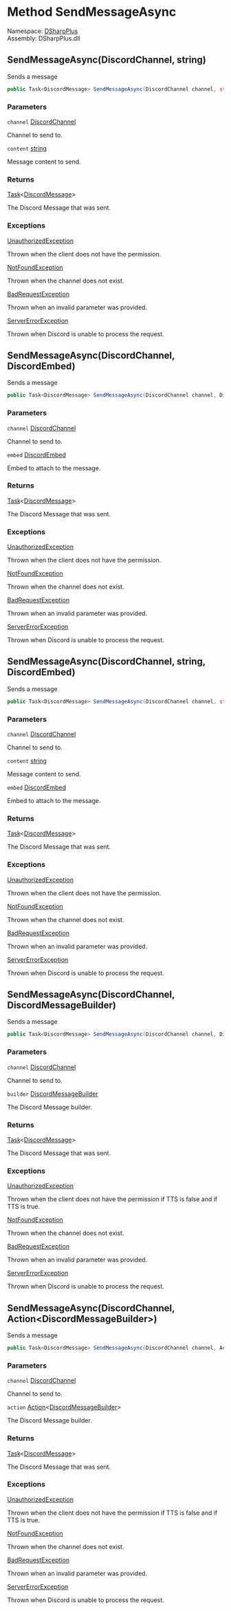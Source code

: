 # Method SendMessageAsync

Namespace: [DSharpPlus](DSharpPlus.md)  
Assembly: DSharpPlus.dll

## <a id="DSharpPlus_DiscordClient_SendMessageAsync_DSharpPlus_Entities_DiscordChannel_System_String_"></a>SendMessageAsync\(DiscordChannel, string\)

Sends a message

```csharp
public Task<DiscordMessage> SendMessageAsync(DiscordChannel channel, string content)
```

### Parameters

`channel` [DiscordChannel](DSharpPlus.Entities.DiscordChannel.md)

Channel to send to.

`content` [string](https://learn.microsoft.com/dotnet/api/system.string)

Message content to send.

### Returns

[Task](https://learn.microsoft.com/dotnet/api/system.threading.tasks.task\-1)<[DiscordMessage](DSharpPlus.Entities.DiscordMessage.md)\>

The Discord Message that was sent.

### Exceptions

[UnauthorizedException](DSharpPlus.Exceptions.UnauthorizedException.md)

Thrown when the client does not have the <xref href="DSharpPlus.Permissions.SendMessages" data-throw-if-not-resolved="false"></xref> permission.

[NotFoundException](DSharpPlus.Exceptions.NotFoundException.md)

Thrown when the channel does not exist.

[BadRequestException](DSharpPlus.Exceptions.BadRequestException.md)

Thrown when an invalid parameter was provided.

[ServerErrorException](DSharpPlus.Exceptions.ServerErrorException.md)

Thrown when Discord is unable to process the request.

## <a id="DSharpPlus_DiscordClient_SendMessageAsync_DSharpPlus_Entities_DiscordChannel_DSharpPlus_Entities_DiscordEmbed_"></a>SendMessageAsync\(DiscordChannel, DiscordEmbed\)

Sends a message

```csharp
public Task<DiscordMessage> SendMessageAsync(DiscordChannel channel, DiscordEmbed embed)
```

### Parameters

`channel` [DiscordChannel](DSharpPlus.Entities.DiscordChannel.md)

Channel to send to.

`embed` [DiscordEmbed](DSharpPlus.Entities.DiscordEmbed.md)

Embed to attach to the message.

### Returns

[Task](https://learn.microsoft.com/dotnet/api/system.threading.tasks.task\-1)<[DiscordMessage](DSharpPlus.Entities.DiscordMessage.md)\>

The Discord Message that was sent.

### Exceptions

[UnauthorizedException](DSharpPlus.Exceptions.UnauthorizedException.md)

Thrown when the client does not have the <xref href="DSharpPlus.Permissions.SendMessages" data-throw-if-not-resolved="false"></xref> permission.

[NotFoundException](DSharpPlus.Exceptions.NotFoundException.md)

Thrown when the channel does not exist.

[BadRequestException](DSharpPlus.Exceptions.BadRequestException.md)

Thrown when an invalid parameter was provided.

[ServerErrorException](DSharpPlus.Exceptions.ServerErrorException.md)

Thrown when Discord is unable to process the request.

## <a id="DSharpPlus_DiscordClient_SendMessageAsync_DSharpPlus_Entities_DiscordChannel_System_String_DSharpPlus_Entities_DiscordEmbed_"></a>SendMessageAsync\(DiscordChannel, string, DiscordEmbed\)

Sends a message

```csharp
public Task<DiscordMessage> SendMessageAsync(DiscordChannel channel, string content, DiscordEmbed embed)
```

### Parameters

`channel` [DiscordChannel](DSharpPlus.Entities.DiscordChannel.md)

Channel to send to.

`content` [string](https://learn.microsoft.com/dotnet/api/system.string)

Message content to send.

`embed` [DiscordEmbed](DSharpPlus.Entities.DiscordEmbed.md)

Embed to attach to the message.

### Returns

[Task](https://learn.microsoft.com/dotnet/api/system.threading.tasks.task\-1)<[DiscordMessage](DSharpPlus.Entities.DiscordMessage.md)\>

The Discord Message that was sent.

### Exceptions

[UnauthorizedException](DSharpPlus.Exceptions.UnauthorizedException.md)

Thrown when the client does not have the <xref href="DSharpPlus.Permissions.SendMessages" data-throw-if-not-resolved="false"></xref> permission.

[NotFoundException](DSharpPlus.Exceptions.NotFoundException.md)

Thrown when the channel does not exist.

[BadRequestException](DSharpPlus.Exceptions.BadRequestException.md)

Thrown when an invalid parameter was provided.

[ServerErrorException](DSharpPlus.Exceptions.ServerErrorException.md)

Thrown when Discord is unable to process the request.

## <a id="DSharpPlus_DiscordClient_SendMessageAsync_DSharpPlus_Entities_DiscordChannel_DSharpPlus_Entities_DiscordMessageBuilder_"></a>SendMessageAsync\(DiscordChannel, DiscordMessageBuilder\)

Sends a message

```csharp
public Task<DiscordMessage> SendMessageAsync(DiscordChannel channel, DiscordMessageBuilder builder)
```

### Parameters

`channel` [DiscordChannel](DSharpPlus.Entities.DiscordChannel.md)

Channel to send to.

`builder` [DiscordMessageBuilder](DSharpPlus.Entities.DiscordMessageBuilder.md)

The Discord Message builder.

### Returns

[Task](https://learn.microsoft.com/dotnet/api/system.threading.tasks.task\-1)<[DiscordMessage](DSharpPlus.Entities.DiscordMessage.md)\>

The Discord Message that was sent.

### Exceptions

[UnauthorizedException](DSharpPlus.Exceptions.UnauthorizedException.md)

Thrown when the client does not have the <xref href="DSharpPlus.Permissions.SendMessages" data-throw-if-not-resolved="false"></xref> permission if TTS is false and <xref href="DSharpPlus.Permissions.SendTtsMessages" data-throw-if-not-resolved="false"></xref> if TTS is true.

[NotFoundException](DSharpPlus.Exceptions.NotFoundException.md)

Thrown when the channel does not exist.

[BadRequestException](DSharpPlus.Exceptions.BadRequestException.md)

Thrown when an invalid parameter was provided.

[ServerErrorException](DSharpPlus.Exceptions.ServerErrorException.md)

Thrown when Discord is unable to process the request.

## <a id="DSharpPlus_DiscordClient_SendMessageAsync_DSharpPlus_Entities_DiscordChannel_System_Action_DSharpPlus_Entities_DiscordMessageBuilder__"></a>SendMessageAsync\(DiscordChannel, Action<DiscordMessageBuilder\>\)

Sends a message

```csharp
public Task<DiscordMessage> SendMessageAsync(DiscordChannel channel, Action<DiscordMessageBuilder> action)
```

### Parameters

`channel` [DiscordChannel](DSharpPlus.Entities.DiscordChannel.md)

Channel to send to.

`action` [Action](https://learn.microsoft.com/dotnet/api/system.action\-1)<[DiscordMessageBuilder](DSharpPlus.Entities.DiscordMessageBuilder.md)\>

The Discord Message builder.

### Returns

[Task](https://learn.microsoft.com/dotnet/api/system.threading.tasks.task\-1)<[DiscordMessage](DSharpPlus.Entities.DiscordMessage.md)\>

The Discord Message that was sent.

### Exceptions

[UnauthorizedException](DSharpPlus.Exceptions.UnauthorizedException.md)

Thrown when the client does not have the <xref href="DSharpPlus.Permissions.SendMessages" data-throw-if-not-resolved="false"></xref> permission if TTS is false and <xref href="DSharpPlus.Permissions.SendTtsMessages" data-throw-if-not-resolved="false"></xref> if TTS is true.

[NotFoundException](DSharpPlus.Exceptions.NotFoundException.md)

Thrown when the channel does not exist.

[BadRequestException](DSharpPlus.Exceptions.BadRequestException.md)

Thrown when an invalid parameter was provided.

[ServerErrorException](DSharpPlus.Exceptions.ServerErrorException.md)

Thrown when Discord is unable to process the request.

